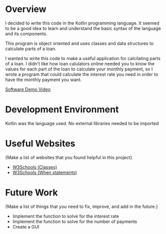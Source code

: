 # Overview
I decided to write this code in the Kotlin programming language. It seemed to be a good idea to learn and understand the basic syntax of the language and its components.

This program is object oriented and uses classes and data structures to calculate parts of a loan.

I wanted to write this code to make a useful application for calcilating parts of a loan. I didn't like how loan calulators online needed you to know the values for each part of the loan to calculate your monthly payment, so I wrote a program that could calculate the interest rate you need in order to have the monthly payment you want.

[Software Demo Video](https://youtu.be/3oOKMS8qsaw)

# Development Environment

Kotlin was the language used. No external libraries needed to be imported

# Useful Websites

{Make a list of websites that you found helpful in this project}
* [W3Schools (Classes)](https://www.w3schools.com/kotlin/kotlin_classes.php)
* [W3Schools (When statements)](https://www.w3schools.com/kotlin/kotlin_when.php)

# Future Work

{Make a list of things that you need to fix, improve, and add in the future.}
* Implement the function to solve for the interest rate
* Implement the function to solve for the number of payments
* Create a GUI
